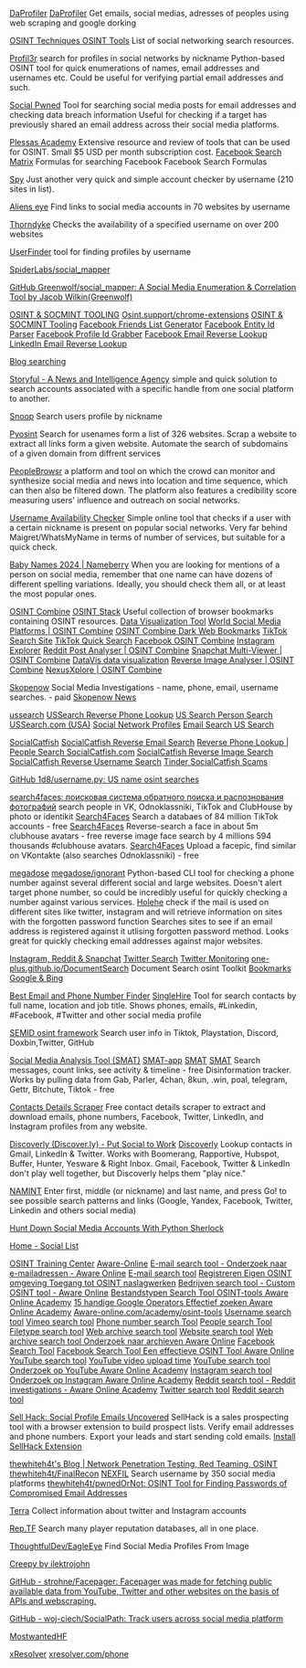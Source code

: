 
[DaProfiler](https://github.com/TheRealDalunacrobate/DaProfiler)
[DaProfiler](https://github.com/daprofiler/DaProfiler)
Get emails, social medias, adresses of peoples using web scraping and google dorking

[OSINT Techniques OSINT Tools](https://www.osinttechniques.com/osint-tools.html)
List of social networking search resources.

[Profil3r](https://github.com/Rog3rSm1th/Profil3r)
search for profiles in social networks by nickname
Python-based OSINT tool for quick enumerations of names, email addresses and usernames etc.
Could be useful for verifying partial email addresses and such.

[Social Pwned](https://github.com/MrTuxx/SocialPwned)
Tool for searching social media posts for email addresses and checking data breach information
Useful for checking if a target has previously shared an email address across their social media platforms.

[Plessas Academy](http://academy.plessas.net/)
Extensive resource and review of tools that can be used for OSINT. Small $5 USD per month subscription cost.
[Facebook Search Matrix](https://plessas.net/facebookmatrix)
Formulas for searching Facebook
Facebook Search Formulas

[Spy](https://github.com/CYB3R-G0D/SPY)
Just another very quick and simple account checker by username (210 sites in list).

[Aliens eye](https://github.com/BLINKING-IDIOT/Aliens_eye)
Find links to social media accounts in 70 websites by username

[Thorndyke](https://github.com/rlyonheart/thorndyke)
Checks the availability of a specified username on over 200 websites

[UserFinder](https://github.com/mishakorzik/UserFinder)
tool for finding profiles by username

[SpiderLabs/social_mapper](http://github.com/SpiderLabs/social_mapper)

[GitHub Greenwolf/social_mapper: A Social Media Enumeration & Correlation Tool by Jacob Wilkin(Greenwolf)](https://github.com/Greenwolf/social_mapper)

[OSINT & SOCMINT TOOLING](https://osint.support/)
[Osint.support/chrome-extensions](https://osint.support/chrome-extensions)
[OSINT & SOCMINT Tooling](https://osint.support/chrome-extensions/2019/09/29/osint-socmint-tooling.html)
[Facebook Friends List Generator](https://osint.support/chrome-extensions/2019/10/20/facebook-friends-list-generator.html)
[Facebook Entity Id Parser](https://osint.support/chrome-extensions/2019/09/08/facebook-entity-id-parser.html)
[Facebook Profile Id Grabber](https://osint.support/chrome-extensions/2019/09/01/facebook-profile-id-grabber.html)
[Facebook Email Reverse Lookup](https://osint.support/chrome-extensions/2019/09/01/facebook-email-reverse-lookup.html)
[LinkedIn Email Reverse Lookup](https://osint.support/chrome-extensions/2019/09/03/linkedin-email-reverse-lookup.html)

[Blog searching](https://www.blogbing.com/)

[Storyful - A News and Intelligence Agency](https://storyful.com/)
simple and quick solution to search accounts associated with a specific handle from one social platform to another.

[Snoop](https://github.com/snooppr/snoop)
Search users profile by nickname

[Pyosint](https://github.com/d8rkmind/Pyosint)
Search for usenames form a list of 326 websites. Scrap a website to extract all links form a given website. Automate the search of subdomains of a given domain from diffrent services

[PeopleBrowsr](https://www.peoplebrowsr.com/)
a platform and tool on which the crowd can monitor and synthesize social media and news into location and time sequence, which can then also be filtered down. The platform also features a credibility score measuring users' influence and outreach on social networks.

[Username Availability Checker](https://username-check.herokuapp.com/)
Simple online tool that checks if a user with a certain nickname is present on popular social networks. Very far behind Maigret/WhatsMyName in terms of number of services, but suitable for a quick check.

[Baby Names 2024 | Nameberry](https://nameberry.com/)
When you are looking for mentions of a person on social media, remember that one name can have dozens of different spelling variations. Ideally, you should check them all, or at least the most popular ones.

[OSINT Combine](https://www.osintcombine.com/)
[OSINT Stack](https://www.osintcombine.com/osint-bookmarks)
Useful collection of browser bookmarks containing OSINT resources.
[Data Visualization Tool](https://www.osintcombine.com/data-visualization-tool)
[World Social Media Platforms | OSINT Combine](https://www.osintcombine.com/world-social-media-platforms)
[OSINT Combine Dark Web Bookmarks](https://www.osintcombine.com/dw-osint-bookmarks)
[TikTok Search Site](https://www.osintcombine.com/tiktok-quick-search)
[TikTok Quick Search](https://www.osintcombine.com/tiktok-quick-search)
[Facebook OSINT Combine](https://www.osintcombine.com/facebook-intersect-search-tool)
[Instagram Explorer](https://www.osintcombine.com/instagram-explorer)
[Reddit Post Analyser | OSINT Combine](https://www.osintcombine.com/reddit-post-analyser)
[Snapchat Multi-Viewer | OSINT Combine](https://www.osintcombine.com/snapchat-multi-viewer)
[DataVis data visualization](https://osintcombine.tools/)
[Reverse Image Analyser | OSINT Combine](https://www.osintcombine.com/reverse-image-analyzer)
[NexusXplore | OSINT Combine](https://www.osintcombine.com/platform)

[Skopenow](https://www.skopenow.com/)
Social Media Investigations - name, phone, email, username searches. - paid
[Skopenow News](https://www.skopenow.com/news)

[ussearch](https://www.ussearch.com/)
[USSearch Reverse Phone Lookup](https://www.ussearch.com/reverse-phone-lookup)
[US Search Person Search](https://www.ussearch.com/people-search)
[USSearch.com (USA)](https://www.ussearch.com/consumer/index.jsp)
[Social Network Profiles](https://www.ussearch.com/social-network-search)
[Email Search US Search](https://www.ussearch.com/email-search)

[SocialCatfish](https://socialcatfish.com/)
[SocialCatfish Reverse Email Search](https://socialcatfish.com/reverse-email-address-search)
[Reverse Phone Lookup | People Search SocialCatfish.com](https://socialcatfish.com/reverse-phone-lookup)
[SocialCatfish Reverse Image Search](https://socialcatfish.com/reverse-image-search)
[SocialCatfish Reverse Username Search](https://socialcatfish.com/reverse-username-search)
[Tinder SocialCatfish Scams](https://socialcatfish.com/blog/catfished-tinder-need-know-tinder-scams)

[GitHub 1d8/username.py: US name osint searches](https://github.com/1d8/username.py)

[search4faces: поисковая система обратного поиска и распознования фотографий](https://search4faces.com/)
search people in VK, Odnoklassniki, TikTok and ClubHouse by photo or identikit
[Search4Faces](https://search4faces.com/tt00/index.html)
Search a databaes of 84 million TikTok accounts - free
[Search4Faces](https://search4faces.com/ch00/index.html)
Reverse-search a face in about 5m clubhouse avatars - free
reverse image face search by 4 millions 594 thousands #clubhouse avatars.
[Search4Faces](https://search4faces.com/vkok/index.html)
Upload a facepic, find similar on VKontakte (also searches Odnoklassniki) - free

[megadose](https://github.com/megadose)
[megadose/ignorant](https://github.com/megadose/ignorant)
Python-based CLI tool for checking a phone number against several different social and large websites.
Doesn't alert target phone number, so could be incredibly useful for quickly checking a number against various services.
[Holehe](https://github.com/megadose/holehe)
check if the mail is used on different sites like twitter, instagram and will retrieve information on sites with the forgotten password function
Searches sites to see if an email address is registered against it utlising forgotten password method.
Looks great for quickly checking email addresses against major websites.

[Instagram, Reddit & Snapchat](https://one-plus.github.io/Instagram)
[Twitter Search](https://one-plus.github.io/Twitter)
[Twitter Monitoring](https://one-plus.github.io/TwitterMonitor)
[one-plus.github.io/DocumentSearch](https://one-plus.github.io/DocumentSearch)
Document Search osint Toolkit
[Bookmarks](https://one-plus.github.io/Bookmarks)
[Google & Bing](https://one-plus.github.io/GoogleBing)

[Best Email and Phone Number Finder](https://www.signalhire.com/)
[SingleHire](https://www.signalhire.com/candidates/47dc037faace4abeb0727d6f4d0f3079)
Tool for search contacts by full name, location and job title. Shows phones, emails, #Linkedin, #Facebook, #Twitter and other social media profile

[SEMID osint framework](https://github.com/Himatric/SEMID)
Search user info in Tiktok, Playstation, Discord, Doxbin,Twitter, GitHub

[Social Media Analysis Tool (SMAT)](https://www.smat-app.com/)
[SMAT-app](https://www.smat-app.com/search)
[SMAT](https://www.smat-app.com/timeline)
[SMAT](https://www.smat-app.com/timeline?searchTerm=election&startDate=2020-09-27&endDate=2020-10-27&websites=twitter&aggRedditBy=author&numberOf=10&interval=day&limit=1000&changepoint=false)
Search messages, count links, see activity & timeline - free
Disinformation tracker. Works by pulling data from Gab, Parler, 4chan, 8kun, .win, poal, telegram, Gettr, Bitchute, Tiktok - free

[Contacts Details Scraper](https://github.com/vdrmota/Social-Media-and-Contact-Info-Extractor)
Free contact details scraper to extract and download emails, phone numbers, Facebook, Twitter, LinkedIn, and Instagram profiles from any website.

[Discoverly (Discover.ly) - Put Social to Work](https://discover.ly/)
[Discoverly](https://chrome.google.com/webstore/detail/discoverly-for-gmail-link/dijhcpbkalfgkcebgoncjmfpbamihgaf?hl=en&__hstc=126993170.e0b58cdc7c5657a3e09db78815387548.1543499306791.1543499306791.1543499306791.1&__hssc=126993170.5.1543499306792&__hsfp=1617318214)
Lookup contacts in Gmail, LinkedIn & Twitter. Works with Boomerang, Rapportive, Hubspot, Buffer, Hunter, Yesware & Right Inbox. Gmail, Facebook, Twitter & LinkedIn don't play well together, but Discoverly helps them "play nice."

[NAMINT](https://seintpl.github.io/NAMINT/)
Enter first, middle (or nickname) and last name, and press Go! to see possible search patterns and links (Google, Yandex, Facebook, Twitter, Linkedin and others social media)

[Hunt Down Social Media Accounts With Python Sherlock](https://blog.octachart.com/hunt-down-social-media-accounts-with-python-sherlock)

[Home - Social List](https://sociallist.io/home/)

[OSINT Training Center](https://www.aware-online.com/en)
[Aware-Online](https://www.aware-online.com/en/osint-tools/)
[E-mail search tool - Onderzoek naar e-mailadressen - Aware Online](https://www.aware-online.com/osint-tools/e-mail-search-tool/)
[E-mail search tool](https://www.aware-online.com/osint-tools/e-mail-search-tool)
[Registreren Eigen OSINT omgeving Toegang tot OSINT naslagwerken](https://www.aware-online.com/osint-)
[Bedrijven search tool - Custom OSINT tool - Aware Online](https://www.aware-online.com/osint-tools/bedrijven-search-tool/)
[Bestandstypen Search Tool OSINT-tools Aware Online Academy](https://www.aware-online.com/osint-tools/bestandstypen-)
[15 handige Google Operators Effectief zoeken Aware Online Academy](https://www.aware-online.com/15-handige-google-operators)
[Aware-online.com/academy/osint-tools](https://aware-online.com/academy/osint-tools)
[Username search tool](https://www.aware-online.com/en/osint-tools/username-search-tool)
[Vimeo search tool](https://www.aware-online.com/en/osint-tools/vimeo-search-tool)
[Phone number search Tool](https://www.aware-online.com/en/osint-tools/phone-number-search-tool)
[People search Tool](https://www.aware-online.com/en/osint-tools/people-search-tool)
[Filetype search tool](https://www.aware-online.com/en/osint-tools/filetype-search-tool)
[Web archive search tool](https://www.aware-online.com/osint-tools/web-archive-search-tool)
[Website search tool](https://www.aware-online.com/en/osint-tools/website-search-tool)
[Web archive search tool Onderzoek naar archieven Aware Online](https://www.aware-online.com/osint-tools/web-archive-)
[Facebook Search Tool](https://www.aware-online.com/osint-tools/facebook-search-tool)
[Facebook Search Tool Een effectieve OSINT Tool Aware Online](https://www.aware-online.com/osint-tools/facebook-search-)
[YouTube search tool](https://www.aware-online.com/en/osint-tools/youtube-search-tool)
[YouTube video upload time](https://www.aware-online.com/en/osint-tutorials/youtube-video-upload-time)
[YouTube search tool Onderzoek op YouTube Aware Online Academy](https://www.aware-online.com/osint-tools/youtube-)
[Instagram search tool Onderzoek op Instagram Aware Online Academy](https://www.aware-online.com/osint-tools/instagram-search-tool)
[Reddit search tool - Reddit investigations - Aware Online Academy](https://www.aware-online.com/en/osint-tools/reddit-search-tool/)
[Twitter search tool](https://www.aware-online.com/en/osint-tools/twitter-search-tool)
[Reddit search tool](https://www.aware-online.com/en/osint-tools/reddit-search-tool)

[Sell Hack: Social Profile Emails Uncovered](https://sellhack.com/)
SellHack is a sales prospecting tool with a browser extension to build prospect lists. Verify email addresses and phone numbers. Export your leads and start sending cold emails.
[Install SellHack Extension](https://sellhack.com/install.html)

[thewhiteh4t's Blog | Network Penetration Testing, Red Teaming, OSINT](https://thewhiteh4t.github.io/)
[thewhiteh4t/FinalRecon](https://github.com/thewhiteh4t/FinalRecon)
[NEXFIL](https://github.com/thewhiteh4t/nexfil)
Search username by 350 social media platforms
[thewhiteh4t/pwnedOrNot: OSINT Tool for Finding Passwords of Compromised Email Addresses](https://github.com/thewhiteh4t/pwnedOrNot)

[Terra](https://github.com/xadhrit/terra)
Collect information about twitter and Instagram accounts

[Rep.TF](https://rep.tf/)
Search many player reputation databases, all in one place.

[ThoughtfulDev/EagleEye](https://github.com/ThoughtfulDev/EagleEye)
Find Social Media Profiles From Image

[Creepy by ilektrojohn](https://www.geocreepy.com/)

[GitHub - strohne/Facepager: Facepager was made for fetching public available data from YouTube, Twitter and other websites on the basis of APIs and webscraping.](https://github.com/strohne/Facepager)

[GitHub - woj-ciech/SocialPath: Track users across social media platform](https://github.com/woj-ciech/SocialPath)

[MostwantedHF](https://mostwantedhf.info/)

[xResolver](https://xresolver.com/)
[xresolver.com/phone](https://xresolver.com/phone)
